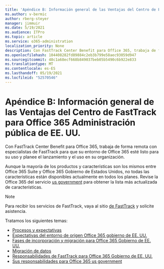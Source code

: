 ```yaml
---
title: 'Apéndice B: Información general de las Ventajas del Centro de FastTrack para Office 365 Administración pública de EE. UU.'
ms.author: v-bermic
author: rberg-steyer
manager: jimmuir
ms.date: 5/19/2021
ms.audience: ITPro
ms.topic: article
ms.service: o365-administration
localization_priority: None
description: Con FastTrack Center Benefit para Office 365, trabaja de forma remota con especialistas de FastTrack para que su entorno de Office 365 esté listo para su uso y planee el lanzamiento y el uso en su organización.
ms.openlocfilehash: 104408282fd89884c2eb3b799e58aec93059d947
ms.sourcegitcommit: 48c1a68ecf668b849037beb05b5490c6b922e833
ms.translationtype: MT
ms.contentlocale: es-ES
ms.lasthandoff: 05/19/2021
ms.locfileid: "52570546"
---
```

# <a name="appendix-b---fasttrack-center-benefit-overview-for-office-365-us-government"></a>Apéndice B: Información general de las Ventajas del Centro de FastTrack para Office 365 Administración pública de EE. UU.

Con FastTrack Center Benefit para Office 365, trabaja de forma remota con especialistas de FastTrack para que su entorno de Office 365 esté listo para su uso y planee el lanzamiento y el uso en su organización. 
  
Aunque la mayoría de los productos y características son los mismos entre Office 365 Suite y Office 365 Gobierno de Estados Unidos, no todas las características están disponibles actualmente en todos los planes. Revise la Office 365 del servicio [us government](https://aka.ms/aboutgovcloud) para obtener la lista más actualizada de características.

> [!NOTE]
> Para recibir los servicios de FastTrack, vaya al sitio [de FastTrack](https://go.microsoft.com/fwlink/?linkid=780698) y solicite asistencia.  

Tratamos los siguientes temas:
- [Procesos y expectativas](process-and-expectations.md) 
- [Expectativas del entorno de origen Office 365 gobierno de EE. UU.](US-Gov-appendix-source-environment-expectations.md)   
- [Fases de incorporación y migración para Office 365 Gobierno de EE. UU.](US-Gov-appendix-onboarding-and-migration.md)
- [Migración de datos](data-migration.md)    
- [Responsabilidades de FastTrack para Office 365 Gobierno de EE. UU.](US-Gov-appendix-fasttrack-responsibilities.md)   
- [Sus responsabilidades para Office 365 us government](US-Gov-appendix-your-responsibilities.md)    


